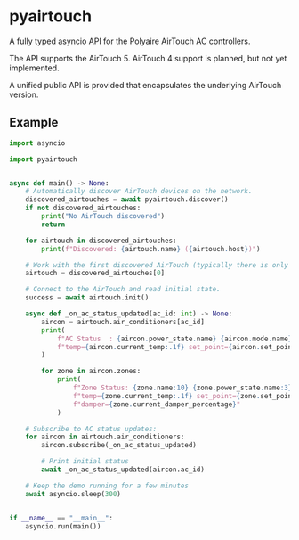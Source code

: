# pyairtouch

A fully typed asyncio API for the Polyaire AirTouch AC controllers.

The API supports the AirTouch 5.
AirTouch 4 support is planned, but not yet implemented.

A unified public API is provided that encapsulates the underlying AirTouch version.

## Example

```python
import asyncio

import pyairtouch


async def main() -> None:
    # Automatically discover AirTouch devices on the network.
    discovered_airtouches = await pyairtouch.discover()
    if not discovered_airtouches:
        print("No AirTouch discovered")
        return

    for airtouch in discovered_airtouches:
        print(f"Discovered: {airtouch.name} ({airtouch.host})")

    # Work with the first discovered AirTouch (typically there is only one per network)
    airtouch = discovered_airtouches[0]

    # Connect to the AirTouch and read initial state.
    success = await airtouch.init()

    async def _on_ac_status_updated(ac_id: int) -> None:
        aircon = airtouch.air_conditioners[ac_id]
        print(
            f"AC Status  : {aircon.power_state.name} {aircon.mode.name}  "
            f"temp={aircon.current_temp:.1f} set_point={aircon.set_point:.1f}"
        )

        for zone in aircon.zones:
            print(
                f"Zone Status: {zone.name:10} {zone.power_state.name:3}  "
                f"temp={zone.current_temp:.1f} set_point={zone.set_point:.1f} "
                f"damper={zone.current_damper_percentage}"
            )

    # Subscribe to AC status updates:
    for aircon in airtouch.air_conditioners:
        aircon.subscribe(_on_ac_status_updated)

        # Print initial status
        await _on_ac_status_updated(aircon.ac_id)

    # Keep the demo running for a few minutes
    await asyncio.sleep(300)


if __name__ == "__main__":
    asyncio.run(main())
```
